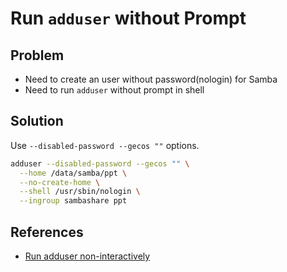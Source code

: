 # Run `adduser` without Prompt

## Problem
* Need to create an user without password(nologin) for Samba
* Need to run `adduser` without prompt in shell

## Solution
Use `--disabled-password --gecos ""` options.

```bash
adduser --disabled-password --gecos "" \
  --home /data/samba/ppt \
  --no-create-home \
  --shell /usr/sbin/nologin \
  --ingroup sambashare ppt
```

## References
* [Run adduser non-interactively](https://askubuntu.com/questions/94060/run-adduser-non-interactively)
